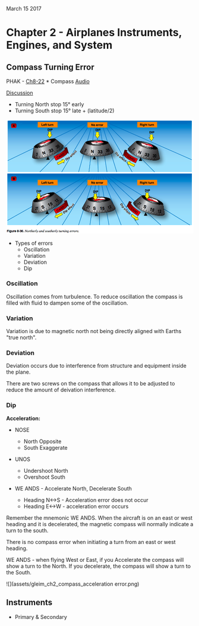 March 15 2017

# Chapter 2 - Airplanes Instruments, Engines, and System

## Compass Turning Error

PHAK - [Ch8-22](https://www.faa.gov/regulations_policies/handbooks_manuals/aviation/phak/media/10_phak_ch8.pdf)
	* Compass [Audio](http://ia801308.us.archive.org/35/items/pilotshandbook_1512_librivox/pilotshandbook_30_faa_128kb.mp3)

[Discussion](https://www.youtube.com/watch?v=6iWqUIW87l8)

* Turning North stop 15° early
* Turning South stop 15° late + (latitude/2)

![Turn Errors](assets/gleim_ch2_compass_turn_error.png)


* Types of errors
	* Oscillation
	* Variation
	* Deviation
	* Dip

### Oscillation

Oscillation comes from turbulence. To reduce oscillation the compass is filled with fluid to dampen some of the oscillation.


### Variation

Variation is due to magnetic north not being directly aligned with Earths "true north".



### Deviation

Deviation occurs due to interference from structure and equipment inside the plane.

There are two screws on the compass that allows it to be adjusted to reduce the amount of deivation interference.


### Dip

**Acceleration:**

* NOSE
	* North Opposite
	* South Exaggerate
	
* UNOS
	* Undershoot North
	* Overshoot South


* WE ANDS - Accelerate North, Decelerate South
	* Heading N<->S - Acceleration error does not occur
	* Heading E<->W - acceleration error occurs


Remember the mnemonic WE ANDS. When the aircraft is on an east or west heading and it is decelerated, the magnetic compass will normally indicate a turn to the south.

There is no compass error when initiating a turn from an east or west heading.

WE ANDS - when flying West or East, if you Accelerate the compass will show a turn to the North. If you decelerate, the compass will show a turn to the South.

![](assets/gleim_ch2_compass_acceleration error.png)



## Instruments

* Primary & Secondary




